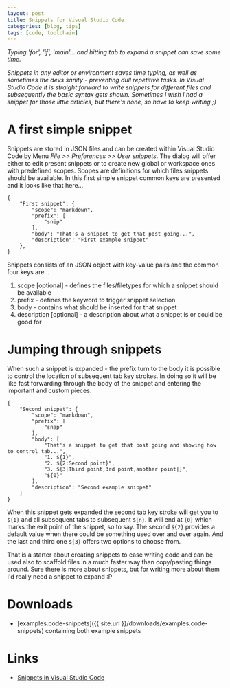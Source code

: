 ```yaml
---
layout: post
title: Snippets for Visual Studio Code
categories: [blog, tips]
tags: [code, toolchain]
---
```


*Typing 'for', 'if', 'main'... and hitting tab to expand a snippet can save some time.*

*Snippets in any editor or environment saves time typing, as well as sometimes
the devs sanity - preventing dull repetitive tasks. In Visual Studio Code
it is straight forward to write snippets for different files and subsequently
the basic syntax gets shown. Sometimes I wish I had a snippet for those little articles,
but there's none, so have to keep writing ;)*

# A first simple snippet
Snippets are stored in JSON files and can be created within Visual Studio Code by Menu
*File >> Preferences >> User snippets*. The dialog will offer either to edit present 
snippets or to create new global or workspace ones with predefined scopes. Scopes are 
definitions for which files snippets should be available. In this first simple snippet 
common keys are presented and it looks like that here...
```
{
	"First snippet": {
		"scope": "markdown",
		"prefix": [
			"snip"
		],
		"body": "That's a snippet to get that post going...",
		"description": "First example snippet"
	},
}
```

Snippets consists of an JSON object with key-value pairs and the common four keys are...
1. scope [optional] - defines the files/filetypes for which a snippet should be available
2. prefix - defines the keyword to trigger snippet selection
3. body - contains what should be inserted for that snippet
4. description [optional] - a description about what a snippet is or could be good for

# Jumping through snippets
When such a snippet is expanded - the prefix turn to the body it is possible to control
the location of subsequent tab key strokes. In doing so it will be like fast forwarding 
through the body of the snippet and entering the important and custom pieces.
```
{
    "Second snippet": {
		"scope": "markdown",
		"prefix": [
			"snap"
		],
		"body": [
			"That's a snippet to get that post going and showing how to control tab...",
			"1. ${1}",
			"2. ${2:Second point}",
			"3. ${3|Third point,3rd point,another point|}",
			"${0}"
		],
		"description": "Second example snippet"
	}
}
```
When this snippet gets expanded the second tab key stroke will get you to `${1}` and all 
subsequent tabs to subsequent `${n}`. It will end at `{0}` which marks the exit point
of the snippet, so to say. The second `${2}` provides a default value when there could be
something used over and over again. And the last and third one `${3}` offers two options
to choose from.

That is a starter about creating snippets to ease writing code and can be used also
to scaffold files in a much faster way than copy/pasting things around. Sure there is
more about snippets, but for writing more about them I'd really need a snippet to 
expand :P

# Downloads
- [examples.code-snippets]({{ site.url }}/downloads/examples.code-snippets) containing 
  both example snippets

# Links
- [Snippets in Visual Studio Code](https://code.visualstudio.com/docs/editor/userdefinedsnippets)
